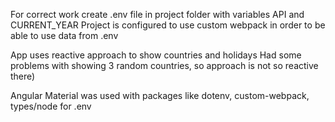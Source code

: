 For correct work create .env file in project folder with variables API and CURRENT_YEAR
Project is configured to use custom webpack in order to be able to use data from .env

App uses reactive approach to show countries and holidays
Had some problems with showing 3 random countries, so approach is not so reactive there)

Angular Material was used with packages like dotenv, custom-webpack, types/node for .env
